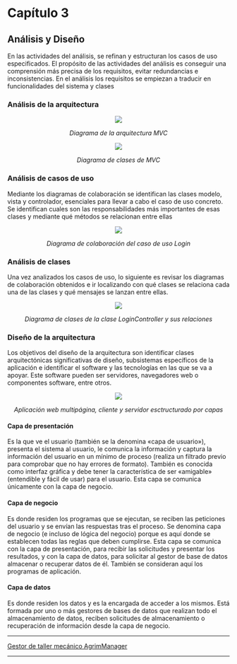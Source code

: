# Capítulo 3

## Análisis y Diseño
En las actividades del análisis, se refinan y estructuran los casos de uso especificados. El propósito de las actividades del análisis es conseguir una comprensión más precisa de los requisitos, evitar redundancias e inconsistencias. En el análisis los requisitos se empiezan a traducir en funcionalidades del sistema y clases

### Análisis de la arquitectura
<p align="center">
  <img src="https://user-images.githubusercontent.com/22343642/233075604-dfb711bb-a84e-486c-b519-c609e1d73ba7.png" />
</p>
<div align="center">
  <em>Diagrama de la arquitectura MVC</em>
</div>

<p align="center">
  <img src="https://user-images.githubusercontent.com/22343642/233076401-e08a7baa-1f9e-4ec9-8df0-eab7e5e2b3a2.png" />
</p>
<div align="center">
  <em>Diagrama de clases de MVC</em>
</div>

### Análisis de casos de uso
Mediante los diagramas de colaboración se identifican las clases modelo, vista y controlador, esenciales para llevar a cabo el caso de uso concreto. Se identifican cuales son las responsabilidades más importantes de esas clases y mediante qué métodos se relacionan entre ellas

<p align="center">
  <img src="https://user-images.githubusercontent.com/22343642/233089268-a49b67b2-0838-4ba0-a62d-6dee0f10bbc2.png" />
</p>
<div align="center">
  <em>Diagrama de colaboración del caso de uso Login</em>
</div>

### Análisis de clases
Una vez analizados los casos de uso, lo siguiente es revisar los diagramas de colaboración obtenidos e ir localizando con qué clases se relaciona cada una de las clases y qué mensajes se lanzan entre ellas.

<p align="center">
  <img src="https://user-images.githubusercontent.com/22343642/233092767-55950517-1e80-41bc-9b7d-ac031f1b32eb.png" />
</p>
<div align="center">
  <em>Diagrama de clases de la clase LoginController y sus relaciones</em>
</div>

### Diseño de la arquitectura
Los objetivos del diseño de la arquitectura son identificar clases arquitectónicas significativas de diseño, subsistemas específicos de la aplicación e identificar el software y las tecnologías en las que se va a apoyar. Este software pueden ser servidores, navegadores web o componentes software, entre otros.

<p align="center">
  <img src="https://user-images.githubusercontent.com/22343642/233095433-436c3695-4b3d-4aa5-b129-3b66937a85af.png" />
</p>
<div align="center">
  <em>Aplicación web multipágina, cliente y servidor esctructurado por capas</em>
</div>

#### Capa de presentación
Es la que ve el usuario (también se la denomina «capa de usuario»), presenta el sistema al usuario, le comunica la información y captura la información del usuario en un mínimo de proceso (realiza un filtrado previo para comprobar que no hay errores de formato). También es conocida como interfaz gráfica y debe tener la característica de ser «amigable» (entendible y fácil de usar) para el usuario. Esta capa se comunica únicamente con la capa de negocio.

#### Capa de negocio
Es donde residen los programas que se ejecutan, se reciben las peticiones del usuario y se envían las respuestas tras el proceso. Se denomina capa de negocio (e incluso de lógica del negocio) porque es aquí donde se establecen todas las reglas que deben cumplirse. Esta capa se comunica con la capa de presentación, para recibir las solicitudes y presentar los resultados, y con la capa de datos, para solicitar al gestor de base de datos almacenar o recuperar datos de él. También se consideran aquí los programas de aplicación.

#### Capa de datos
Es donde residen los datos y es la encargada de acceder a los mismos. Está formada por uno o más gestores de bases de datos que realizan todo el almacenamiento de datos, reciben solicitudes de almacenamiento o recuperación de información desde la capa de negocio.

***
[Gestor de taller mecánico AgrimManager](https://www.notion.so/Gestor-de-taller-mec-nico-AgrimManager-a8d44826c2494e15bcb235fc1019938d?pvs=4#0a1fbda23e2e4946ae7ae12bcd724a9d)
***
